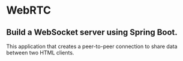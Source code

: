 # WebRTC
## Build a WebSocket server using Spring Boot.
This application that creates a peer-to-peer connection to share data between two HTML clients.

